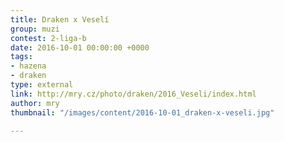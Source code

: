```yaml
---
title: Draken x Veselí
group: muzi
contest: 2-liga-b
date: 2016-10-01 00:00:00 +0000
tags:
- hazena
- draken
type: external
link: http://mry.cz/photo/draken/2016_Veseli/index.html
author: mry
thumbnail: "/images/content/2016-10-01_draken-x-veseli.jpg"

---
```

